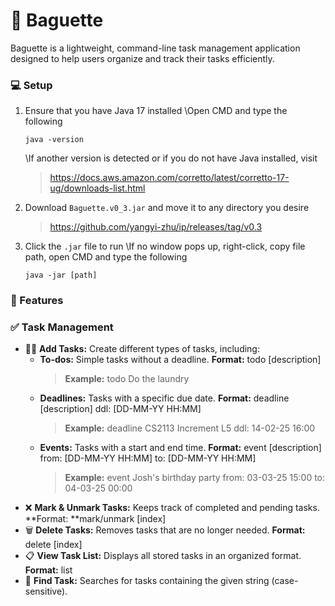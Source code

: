 # 🥖 Baguette

Baguette is a lightweight, command-line task management application designed to help users organize and track their tasks efficiently.

### 💻 Setup
1. Ensure that you have Java 17 installed
   \Open CMD and type the following
    ```
    java -version
    ```
   \If another version is detected or if you do not have Java installed, visit
   > https://docs.aws.amazon.com/corretto/latest/corretto-17-ug/downloads-list.html
2. Download `Baguette.v0_3.jar` and move it to any directory you desire
   > https://github.com/yangyi-zhu/ip/releases/tag/v0.3
3. Click the `.jar` file to run
   \If no window pops up, right-click, copy file path, open CMD and type the following
   ```
   java -jar [path]
   ```

### 📌 Features

### ✅ Task Management
- ✍🏻 **Add Tasks:** Create different types of tasks, including:
    - **To-dos:** Simple tasks without a deadline.
      **Format:** todo [description]
      > **Example:** todo Do the laundry
    - **Deadlines:** Tasks with a specific due date.
      **Format:** deadline [description] ddl: [DD-MM-YY HH:MM]
      > **Example:** deadline CS2113 Increment L5 ddl: 14-02-25 16:00
    - **Events:** Tasks with a start and end time.
      **Format:** event [description] from: [DD-MM-YY HH:MM] to: [DD-MM-YY HH:MM]
      > **Example:** event Josh's birthday party from: 03-03-25 15:00 to: 04-03-25 00:00
- ❌ **Mark & Unmark Tasks:** Keeps track of completed and pending tasks.
  **Format: **mark/unmark [index]
- 🗑️ **Delete Tasks:** Removes tasks that are no longer needed.
  **Format:** delete [index]
- 📋 **View Task List:** Displays all stored tasks in an organized format.
  **Format:** list
- 🔎 **Find Task:** Searches for tasks containing the given string (case-sensitive).
